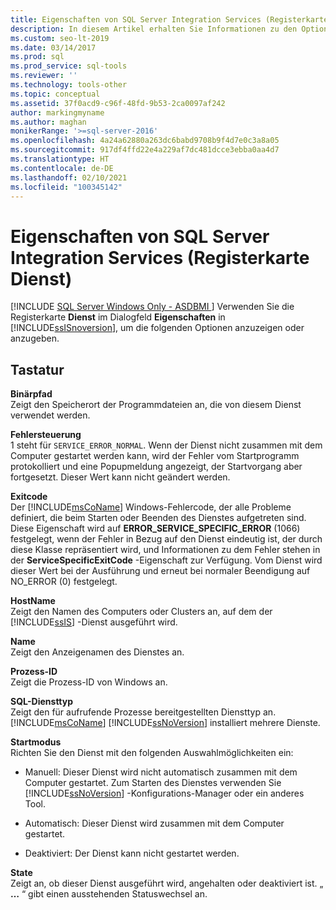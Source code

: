 ```yaml
---
title: Eigenschaften von SQL Server Integration Services (Registerkarte Dienst)
description: In diesem Artikel erhalten Sie Informationen zu den Optionen auf der Registerkarte „Dienst“ des Dialogfelds für Eigenschaften von Integration Services, z. B. der Binärpfad, der Hostname und der Startmodus.
ms.custom: seo-lt-2019
ms.date: 03/14/2017
ms.prod: sql
ms.prod_service: sql-tools
ms.reviewer: ''
ms.technology: tools-other
ms.topic: conceptual
ms.assetid: 37f0acd9-c96f-48fd-9b53-2ca0097af242
author: markingmyname
ms.author: maghan
monikerRange: '>=sql-server-2016'
ms.openlocfilehash: 4a24a62880a263dc6babd9708b9f4d7e0c3a8a05
ms.sourcegitcommit: 917df4ffd22e4a229af7dc481dcce3ebba0aa4d7
ms.translationtype: HT
ms.contentlocale: de-DE
ms.lasthandoff: 02/10/2021
ms.locfileid: "100345142"
---
```

# <a name="sql-server-integration-services-properties-service-tab"></a>Eigenschaften von SQL Server Integration Services (Registerkarte Dienst)
[!INCLUDE [SQL Server Windows Only - ASDBMI ](../../includes/applies-to-version/sql-windows-only-asdbmi.md)]
  Verwenden Sie die Registerkarte **Dienst** im Dialogfeld **Eigenschaften** in [!INCLUDE[ssISnoversion](../../includes/ssisnoversion-md.md)], um die folgenden Optionen anzuzeigen oder anzugeben.  
  
## <a name="options"></a>Tastatur  
 **Binärpfad**  
 Zeigt den Speicherort der Programmdateien an, die von diesem Dienst verwendet werden.  
  
 **Fehlersteuerung**  
 1 steht für `SERVICE_ERROR_NORMAL`. Wenn der Dienst nicht zusammen mit dem Computer gestartet werden kann, wird der Fehler vom Startprogramm protokolliert und eine Popupmeldung angezeigt, der Startvorgang aber fortgesetzt. Dieser Wert kann nicht geändert werden.  
  
 **Exitcode**  
 Der [!INCLUDE[msCoName](../../includes/msconame-md.md)] Windows-Fehlercode, der alle Probleme definiert, die beim Starten oder Beenden des Dienstes aufgetreten sind. Diese Eigenschaft wird auf **ERROR_SERVICE_SPECIFIC_ERROR** (1066) festgelegt, wenn der Fehler in Bezug auf den Dienst eindeutig ist, der durch diese Klasse repräsentiert wird, und Informationen zu dem Fehler stehen in der **ServiceSpecificExitCode** -Eigenschaft zur Verfügung. Vom Dienst wird dieser Wert bei der Ausführung und erneut bei normaler Beendigung auf NO_ERROR (0) festgelegt.  
  
 **HostName**  
 Zeigt den Namen des Computers oder Clusters an, auf dem der [!INCLUDE[ssIS](../../includes/ssis-md.md)] -Dienst ausgeführt wird.  
  
 **Name**  
 Zeigt den Anzeigenamen des Dienstes an.  
  
 **Prozess-ID**  
 Zeigt die Prozess-ID von Windows an.  
  
 **SQL-Diensttyp**  
 Zeigt den für aufrufende Prozesse bereitgestellten Diensttyp an. [!INCLUDE[msCoName](../../includes/msconame-md.md)] [!INCLUDE[ssNoVersion](../../includes/ssnoversion-md.md)] installiert mehrere Dienste.  
  
 **Startmodus**  
 Richten Sie den Dienst mit den folgenden Auswahlmöglichkeiten ein:  
  
-   Manuell: Dieser Dienst wird nicht automatisch zusammen mit dem Computer gestartet. Zum Starten des Dienstes verwenden Sie [!INCLUDE[ssNoVersion](../../includes/ssnoversion-md.md)] -Konfigurations-Manager oder ein anderes Tool.  
  
-   Automatisch: Dieser Dienst wird zusammen mit dem Computer gestartet.  
  
-   Deaktiviert: Der Dienst kann nicht gestartet werden.  
  
 **State**  
 Zeigt an, ob dieser Dienst ausgeführt wird, angehalten oder deaktiviert ist. „ **…** “ gibt einen ausstehenden Statuswechsel an.  
  
  
